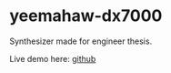 # yeemahaw-dx7000
Synthesizer made for engineer thesis.

Live demo here: [github](https://tomasthall.github.io/yeemahaw-dx7000/)
